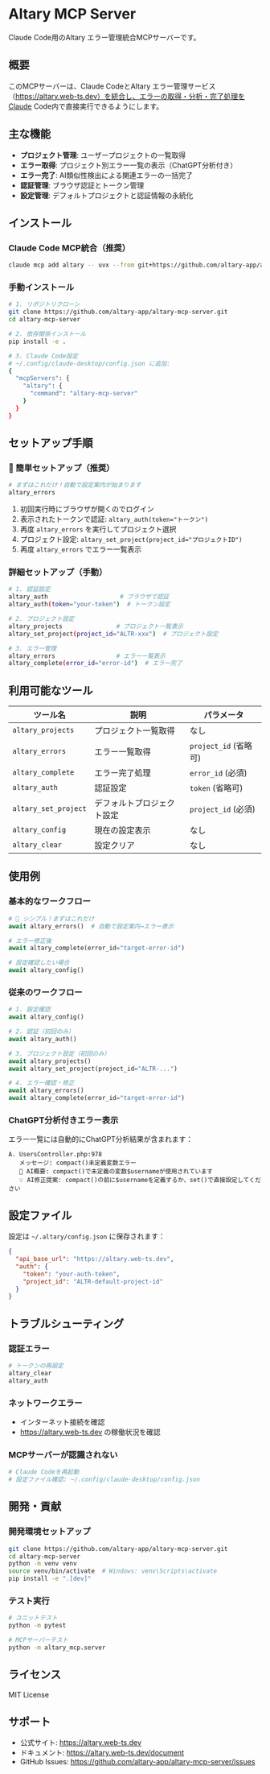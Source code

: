 # Altary MCP Server

Claude Code用のAltary エラー管理統合MCPサーバーです。

## 概要

このMCPサーバーは、Claude CodeとAltary エラー管理サービス（https://altary.web-ts.dev）を統合し、エラーの取得・分析・完了処理をClaude Code内で直接実行できるようにします。

## 主な機能

- **プロジェクト管理**: ユーザープロジェクトの一覧取得
- **エラー取得**: プロジェクト別エラー一覧の表示（ChatGPT分析付き）
- **エラー完了**: AI類似性検出による関連エラーの一括完了
- **認証管理**: ブラウザ認証とトークン管理
- **設定管理**: デフォルトプロジェクトと認証情報の永続化

## インストール

### Claude Code MCP統合（推奨）

```bash
claude mcp add altary -- uvx --from git+https://github.com/altary-app/altary-mcp-server altary-mcp-server
```

### 手動インストール

```bash
# 1. リポジトリクローン
git clone https://github.com/altary-app/altary-mcp-server.git
cd altary-mcp-server

# 2. 依存関係インストール
pip install -e .

# 3. Claude Code設定
# ~/.config/claude-desktop/config.json に追加:
{
  "mcpServers": {
    "altary": {
      "command": "altary-mcp-server"
    }
  }
}
```

## セットアップ手順

### 🚀 簡単セットアップ（推奨）

```bash
# まずはこれだけ！自動で設定案内が始まります
altary_errors
```

1. 初回実行時にブラウザが開くのでログイン
2. 表示されたトークンで認証: `altary_auth(token="トークン")`
3. 再度 `altary_errors` を実行してプロジェクト選択
4. プロジェクト設定: `altary_set_project(project_id="プロジェクトID")`
5. 再度 `altary_errors` でエラー一覧表示

### 詳細セットアップ（手動）

```bash
# 1. 認証設定
altary_auth                    # ブラウザで認証
altary_auth(token="your-token")  # トークン設定

# 2. プロジェクト設定
altary_projects               # プロジェクト一覧表示
altary_set_project(project_id="ALTR-xxx")  # プロジェクト設定

# 3. エラー管理
altary_errors                 # エラー一覧表示
altary_complete(error_id="error-id")  # エラー完了
```

## 利用可能なツール

| ツール名 | 説明 | パラメータ |
|---------|------|-----------|
| `altary_projects` | プロジェクト一覧取得 | なし |
| `altary_errors` | エラー一覧取得 | `project_id` (省略可) |
| `altary_complete` | エラー完了処理 | `error_id` (必須) |
| `altary_auth` | 認証設定 | `token` (省略可) |
| `altary_set_project` | デフォルトプロジェクト設定 | `project_id` (必須) |
| `altary_config` | 現在の設定表示 | なし |
| `altary_clear` | 設定クリア | なし |

## 使用例

### 基本的なワークフロー

```python
# 🚀 シンプル！まずはこれだけ
await altary_errors()  # 自動で設定案内→エラー表示

# エラー修正後
await altary_complete(error_id="target-error-id")

# 設定確認したい場合
await altary_config()
```

### 従来のワークフロー

```python
# 1. 設定確認
await altary_config()

# 2. 認証（初回のみ）
await altary_auth()

# 3. プロジェクト設定（初回のみ）  
await altary_projects()
await altary_set_project(project_id="ALTR-...")

# 4. エラー確認・修正
await altary_errors()
await altary_complete(error_id="target-error-id")
```

### ChatGPT分析付きエラー表示

エラー一覧には自動的にChatGPT分析結果が含まれます：

```
A. UsersController.php:978
   メッセージ: compact()未定義変数エラー
   🤖 AI概要: compact()で未定義の変数$usernameが使用されています
   💡 AI修正提案: compact()の前に$usernameを定義するか、set()で直接設定してください
```

## 設定ファイル

設定は `~/.altary/config.json` に保存されます：

```json
{
  "api_base_url": "https://altary.web-ts.dev",
  "auth": {
    "token": "your-auth-token",
    "project_id": "ALTR-default-project-id"
  }
}
```

## トラブルシューティング

### 認証エラー

```bash
# トークンの再設定
altary_clear
altary_auth
```

### ネットワークエラー

- インターネット接続を確認
- https://altary.web-ts.dev の稼働状況を確認

### MCPサーバーが認識されない

```bash
# Claude Codeを再起動
# 設定ファイル確認: ~/.config/claude-desktop/config.json
```

## 開発・貢献

### 開発環境セットアップ

```bash
git clone https://github.com/altary-app/altary-mcp-server.git
cd altary-mcp-server
python -m venv venv
source venv/bin/activate  # Windows: venv\Scripts\activate
pip install -e ".[dev]"
```

### テスト実行

```bash
# ユニットテスト
python -m pytest

# MCPサーバーテスト
python -m altary_mcp.server
```

## ライセンス

MIT License

## サポート

- 公式サイト: https://altary.web-ts.dev
- ドキュメント: https://altary.web-ts.dev/document
- GitHub Issues: https://github.com/altary-app/altary-mcp-server/issues